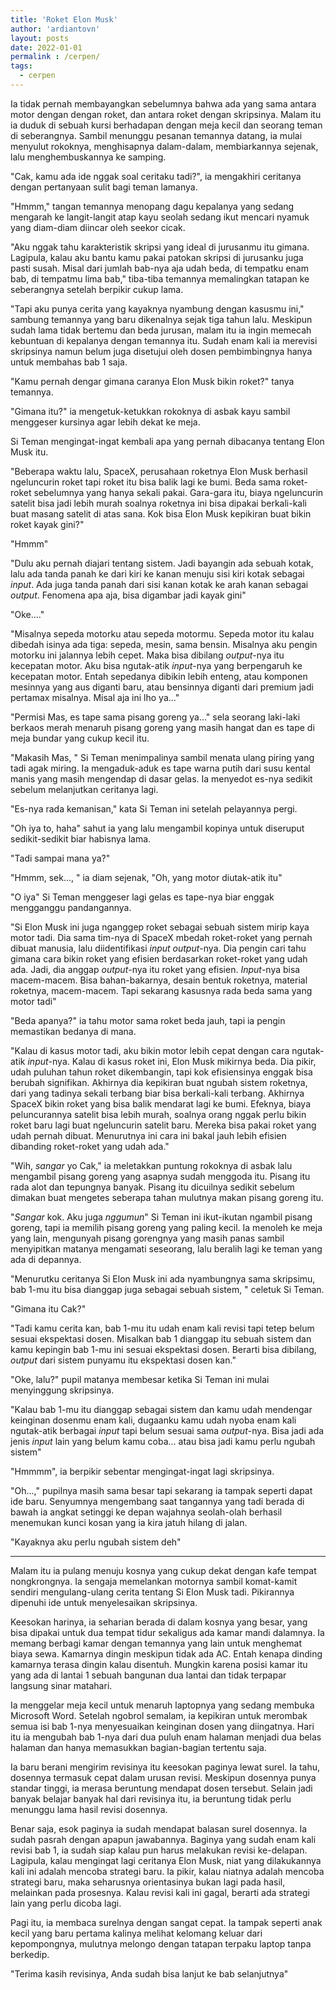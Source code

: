 ```yaml
---
title: 'Roket Elon Musk'
author: 'ardiantovn'
layout: posts
date: 2022-01-01
permalink : /cerpen/
tags:
  - cerpen
---
```


Ia tidak pernah membayangkan sebelumnya bahwa ada yang sama antara motor dengan dengan roket, dan antara roket dengan skripsinya. Malam itu ia duduk di sebuah kursi berhadapan dengan meja kecil dan seorang teman di seberangnya. Sambil menunggu pesanan temannya datang, ia mulai menyulut rokoknya, menghisapnya dalam-dalam, membiarkannya sejenak, lalu menghembuskannya ke samping.

"Cak, kamu ada ide nggak soal ceritaku tadi?", ia mengakhiri ceritanya dengan pertanyaan sulit bagi teman lamanya.

"Hmmm," tangan temannya menopang dagu kepalanya yang sedang mengarah ke langit-langit atap kayu seolah sedang ikut mencari nyamuk yang diam-diam diincar oleh seekor cicak.

"Aku nggak tahu karakteristik skripsi yang ideal di jurusanmu itu gimana. Lagipula, kalau aku bantu kamu pakai patokan skripsi di jurusanku juga pasti susah. Misal dari jumlah bab-nya aja udah beda, di tempatku enam bab, di tempatmu lima bab," tiba-tiba temannya memalingkan tatapan ke seberangnya setelah berpikir cukup lama.

"Tapi aku punya cerita yang kayaknya nyambung dengan kasusmu ini," sambung temannya yang baru dikenalnya sejak tiga tahun lalu. Meskipun sudah lama tidak bertemu dan beda jurusan, malam itu ia ingin memecah kebuntuan di kepalanya dengan temannya itu. Sudah enam kali ia merevisi skripsinya namun belum juga disetujui oleh dosen pembimbingnya hanya untuk membahas bab 1 saja. 

"Kamu pernah dengar gimana caranya Elon Musk bikin roket?" tanya temannya.

"Gimana itu?" ia mengetuk-ketukkan rokoknya di asbak kayu sambil menggeser kursinya agar lebih dekat ke meja.

Si Teman mengingat-ingat kembali apa yang pernah dibacanya tentang Elon Musk itu.

"Beberapa waktu lalu, SpaceX, perusahaan roketnya Elon Musk berhasil ngeluncurin roket tapi roket itu bisa balik lagi ke bumi. Beda sama roket-roket sebelumnya yang hanya sekali pakai. Gara-gara itu, biaya ngeluncurin satelit bisa jadi lebih murah soalnya roketnya ini bisa dipakai berkali-kali buat masang satelit di atas sana. Kok bisa Elon Musk kepikiran buat bikin roket kayak gini?"

"Hmmm"

"Dulu aku pernah diajari tentang sistem. Jadi bayangin ada sebuah kotak, lalu ada tanda panah ke dari kiri ke kanan menuju sisi kiri kotak sebagai _input_. Ada juga tanda panah dari sisi kanan kotak ke arah kanan sebagai _output_. Fenomena apa aja, bisa digambar jadi kayak gini"

"Oke...."

"Misalnya sepeda motorku atau sepeda motormu. Sepeda motor itu kalau dibedah isinya ada tiga: sepeda, mesin, sama bensin. Misalnya aku pengin motorku ini jalannya lebih cepet. Maka bisa dibilang  _output_-nya itu kecepatan motor. Aku bisa ngutak-atik _input_-nya yang berpengaruh ke kecepatan motor. Entah sepedanya dibikin lebih enteng, atau komponen mesinnya yang aus diganti baru, atau bensinnya diganti dari premium jadi pertamax misalnya. Misal aja ini lho ya..."

"Permisi Mas, es tape sama pisang goreng ya..." sela seorang laki-laki berkaos merah menaruh pisang goreng yang masih hangat dan es tape di meja bundar yang cukup kecil itu.

"Makasih Mas, " Si Teman menimpalinya sambil menata ulang piring yang tadi agak miring. Ia mengaduk-aduk es tape warna putih dari susu kental manis yang masih mengendap di dasar gelas. Ia menyedot es-nya sedikit sebelum melanjutkan ceritanya lagi.

"Es-nya rada kemanisan," kata Si Teman ini setelah pelayannya pergi.

"Oh iya to, haha" sahut ia yang lalu mengambil kopinya untuk diseruput sedikit-sedikit biar habisnya lama.

"Tadi sampai mana ya?"

"Hmmm, sek..., " ia diam sejenak, "Oh, yang motor diutak-atik itu"

"O iya" Si Teman menggeser lagi gelas es tape-nya biar enggak mengganggu pandangannya. 

"Si Elon Musk ini juga nganggep roket sebagai sebuah sistem mirip kaya motor tadi. Dia sama tim-nya di SpaceX mbedah roket-roket yang pernah dibuat manusia, lalu diidentifikasi _input output_-nya. Dia pengin cari tahu gimana cara bikin roket yang efisien berdasarkan roket-roket yang udah ada. Jadi, dia anggap _output_-nya itu roket yang efisien. _Input_-nya bisa macem-macem. Bisa bahan-bakarnya, desain bentuk roketnya, material roketnya, macem-macem. Tapi sekarang kasusnya rada beda sama yang motor tadi"

"Beda apanya?" ia tahu motor sama roket beda jauh, tapi ia pengin memastikan bedanya di mana.

"Kalau di kasus motor tadi, aku bikin motor lebih cepat dengan cara ngutak-atik _input_-nya. Kalau di kasus roket ini, Elon Musk mikirnya beda. Dia pikir, udah puluhan tahun roket dikembangin, tapi kok efisiensinya enggak bisa berubah signifikan. Akhirnya dia kepikiran buat ngubah sistem roketnya, dari yang tadinya sekali terbang biar bisa berkali-kali terbang. Akhirnya SpaceX bikin roket yang bisa balik mendarat lagi ke bumi. Efeknya, biaya peluncurannya satelit bisa lebih murah, soalnya orang nggak perlu bikin roket baru lagi buat ngeluncurin satelit baru. Mereka bisa pakai roket yang udah pernah dibuat. Menurutnya ini cara ini bakal jauh lebih efisien dibanding roket-roket yang udah ada."

"Wih, _sangar_ yo Cak," ia meletakkan puntung rokoknya di asbak lalu mengambil pisang goreng yang asapnya sudah menggoda itu. Pisang itu rada alot dan tepungnya banyak. Pisang itu dicuilnya sedikit sebelum dimakan buat mengetes seberapa tahan mulutnya makan pisang goreng itu.

"_Sangar_ kok. Aku juga _nggumun_" Si Teman ini ikut-ikutan ngambil pisang goreng, tapi ia memilih pisang goreng yang paling kecil. Ia menoleh ke meja yang lain, mengunyah pisang gorengnya yang masih panas sambil menyipitkan matanya mengamati seseorang, lalu beralih lagi ke teman yang ada di depannya.

"Menurutku ceritanya Si Elon Musk ini ada nyambungnya sama skripsimu, bab 1-mu itu bisa dianggap juga sebagai sebuah sistem, " celetuk Si Teman.

"Gimana itu Cak?"

"Tadi kamu cerita kan, bab 1-mu itu udah enam kali revisi tapi tetep belum sesuai ekspektasi dosen. Misalkan bab 1 dianggap itu sebuah sistem dan kamu kepingin bab 1-mu ini sesuai ekspektasi dosen. Berarti bisa dibilang, _output_ dari sistem punyamu itu ekspektasi dosen kan."

"Oke, lalu?" pupil matanya membesar ketika Si Teman ini mulai menyinggung skripsinya.

"Kalau bab 1-mu itu dianggap sebagai sistem dan kamu udah mendengar keinginan dosenmu enam kali, dugaanku kamu udah nyoba enam kali ngutak-atik berbagai _input_ tapi belum sesuai sama _output_-nya. Bisa jadi ada jenis _input_ lain yang belum kamu coba... atau bisa jadi kamu perlu ngubah sistem"

"Hmmmm", ia berpikir sebentar mengingat-ingat lagi skripsinya.

"Oh...," pupilnya masih sama besar tapi sekarang ia tampak seperti dapat ide baru. Senyumnya mengembang saat tangannya yang tadi berada di bawah ia angkat setinggi ke depan wajahnya seolah-olah berhasil menemukan kunci kosan yang ia kira jatuh hilang di jalan.

"Kayaknya aku perlu ngubah sistem deh" 

***

Malam itu ia pulang menuju kosnya yang cukup dekat dengan kafe tempat nongkrongnya. Ia sengaja memelankan motornya sambil komat-kamit sendiri mengulang-ulang cerita tentang Si Elon Musk tadi. Pikirannya dipenuhi ide untuk menyelesaikan skripsinya.

Keesokan harinya, ia seharian berada di dalam kosnya yang besar, yang bisa dipakai untuk dua tempat tidur sekaligus ada kamar mandi dalamnya. Ia memang berbagi kamar dengan temannya yang lain untuk menghemat biaya sewa. Kamarnya dingin meskipun tidak ada AC. Entah kenapa dinding kamarnya terasa dingin kalau disentuh. Mungkin karena posisi kamar itu yang ada di lantai 1 sebuah bangunan dua lantai dan tidak terpapar langsung sinar matahari.

Ia menggelar meja kecil untuk menaruh laptopnya yang sedang membuka Microsoft Word. Setelah ngobrol semalam, ia kepikiran untuk merombak semua isi bab 1-nya menyesuaikan keinginan dosen yang diingatnya. Hari itu ia mengubah bab 1-nya dari dua puluh enam halaman menjadi  dua belas halaman dan hanya memasukkan bagian-bagian tertentu saja.

Ia baru berani mengirim revisinya itu keesokan paginya lewat surel. Ia tahu, dosennya termasuk cepat dalam urusan revisi. Meskipun dosennya punya standar tinggi, ia merasa beruntung mendapat dosen tersebut. Selain jadi banyak belajar banyak hal dari revisinya itu, ia beruntung tidak perlu menunggu lama hasil revisi dosennya. 

Benar saja, esok paginya ia sudah mendapat balasan surel dosennya. Ia sudah pasrah dengan apapun jawabannya. Baginya yang sudah enam kali revisi bab 1, ia sudah siap kalau pun harus melakukan revisi ke-delapan. Lagipula, kalau mengingat lagi ceritanya Elon Musk, niat yang dilakukannya kali ini adalah mencoba strategi baru. Ia pikir, kalau niatnya adalah mencoba strategi baru, maka seharusnya orientasinya bukan lagi pada hasil, melainkan pada prosesnya. Kalau revisi kali ini gagal, berarti ada strategi lain yang perlu dicoba lagi.

Pagi itu, ia membaca surelnya dengan sangat cepat. Ia tampak seperti anak kecil yang baru pertama kalinya melihat kelomang keluar dari kepompongnya, mulutnya melongo dengan tatapan terpaku laptop tanpa berkedip. 

"Terima kasih revisinya, Anda sudah bisa lanjut ke bab selanjutnya"
